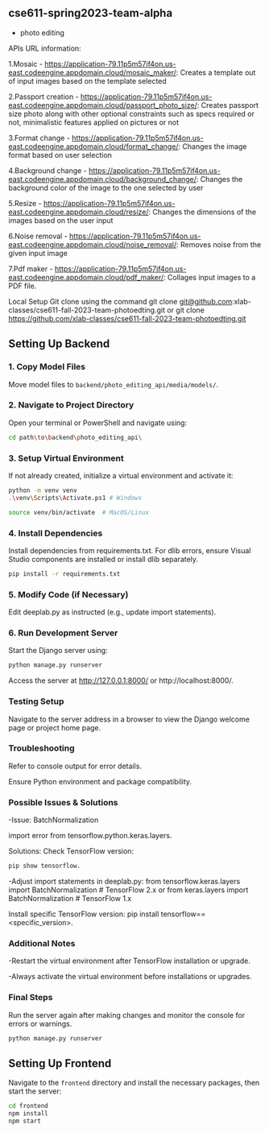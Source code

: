 ## cse611-spring2023-team-alpha ##
* photo editing




APIs URL information: 

1.Mosaic - https://application-79.11p5m57if4on.us-east.codeengine.appdomain.cloud/mosaic_maker/: Creates a template out of input images based on the template selected

2.Passport creation - https://application-79.11p5m57if4on.us-east.codeengine.appdomain.cloud/passport_photo_size/: Creates passport size photo along with other optional constraints such as specs required or not, minimalistic features applied on pictures or not

3.Format change - https://application-79.11p5m57if4on.us-east.codeengine.appdomain.cloud/format_change/: Changes the image format based on user selection

4.Background change - https://application-79.11p5m57if4on.us-east.codeengine.appdomain.cloud/background_change/: Changes the background color of the image to the one selected by user

5.Resize - https://application-79.11p5m57if4on.us-east.codeengine.appdomain.cloud/resize/: Changes the dimensions of the images based on the user input

6.Noise removal - https://application-79.11p5m57if4on.us-east.codeengine.appdomain.cloud/noise_removal/: Removes noise from the given input image

7.Pdf maker - https://application-79.11p5m57if4on.us-east.codeengine.appdomain.cloud/pdf_maker/: Collages input images to a PDF file.

Local Setup
Git clone using the command
git clone git@github.com:xlab-classes/cse611-fall-2023-team-photoedting.git
or
git clone https://github.com/xlab-classes/cse611-fall-2023-team-photoedting.git

## Setting Up Backend

### 1. Copy Model Files
Move model files to `backend/photo_editing_api/media/models/`.

### 2. Navigate to Project Directory
Open your terminal or PowerShell and navigate using:
```bash
cd path\to\backend\photo_editing_api\
```

### 3. Setup Virtual Environment
If not already created, initialize a virtual environment and activate it:

```bash
python -m venv venv
.\venv\Scripts\Activate.ps1 # Windows

source venv/bin/activate  # MacOS/Linux
```

### 4. Install Dependencies
Install dependencies from requirements.txt. For dlib errors, ensure Visual Studio components are installed or install dlib separately.
```bash
pip install -r requirements.txt
```

### 5. Modify Code (if Necessary)
Edit deeplab.py as instructed (e.g., update import statements).

### 6. Run Development Server
Start the Django server using:
```bash
python manage.py runserver
```

Access the server at http://127.0.0.1:8000/ or http://localhost:8000/.

### Testing Setup
Navigate to the server address in a browser to view the Django welcome page or project home page.

### Troubleshooting
Refer to console output for error details.

Ensure Python environment and package compatibility.

### Possible Issues & Solutions
-Issue: BatchNormalization 

import error from tensorflow.python.keras.layers.

Solutions:
Check TensorFlow version: 
```bash
pip show tensorflow.
```

-Adjust import statements in deeplab.py:
from tensorflow.keras.layers import BatchNormalization  # TensorFlow 2.x
or
from keras.layers import BatchNormalization  # TensorFlow 1.x

Install specific TensorFlow version: 
pip install tensorflow==<specific_version>.

### Additional Notes
-Restart the virtual environment after TensorFlow installation or upgrade.

-Always activate the virtual environment before installations or upgrades.

### Final Steps
Run the server again after making changes and monitor the console for errors or warnings.
```bash
python manage.py runserver
```


## Setting Up Frontend

Navigate to the `frontend` directory and install the necessary packages, then start the server:

```bash
cd frontend
npm install
npm start

